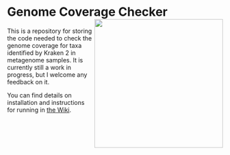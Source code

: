 # Genome Coverage Checker <img src="https://github.com/user-attachments/assets/5e06da2b-70d1-4851-9082-85f7569564bf" align="right" width="300px"/>

This is a repository for storing the code needed to check the genome coverage for taxa identified by Kraken 2 in metagenome samples. It is currently still a work in progress, but I welcome any feedback on it. 

You can find details on installation and instructions for running in [the Wiki](https://github.com/R-Wright-1/genome_coverage_checker/wiki).

